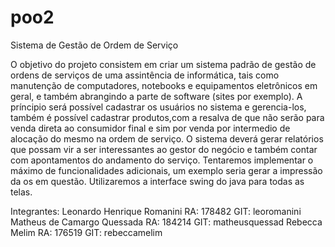 # poo2
Sistema de Gestão de Ordem de Serviço

O objetivo do projeto consistem em criar um sistema padrão de gestão de ordens de serviços de uma assintência de informática, tais como manutenção de computadores, notebooks e equipamentos eletrônicos em geral, e também abrangindo a parte de software (sites por exemplo).
A príncipio será possível cadastrar os usuários no sistema e gerencia-los, também é possível cadastrar produtos,com a resalva de que não serão para venda direta ao consumidor final e sim por venda por intermedio de alocação do mesmo na ordem de serviço.
O sistema deverá gerar relatórios que possam vir a ser interessantes ao gestor do negócio e também contar com apontamentos do andamento do serviço.
Tentaremos implementar o máximo de funcionalidades adicionais, um exemplo seria gerar a impressão da os em questão.
Utilizaremos a interface swing do java para todas as telas.


Integrantes:
Leonardo Henrique Romanini	RA: 178482	GIT: leoromanini
Matheus de Camargo Quessada	RA: 184214	GIT: matheusquessad
Rebecca Melim			RA: 176519	GIT: rebeccamelim

